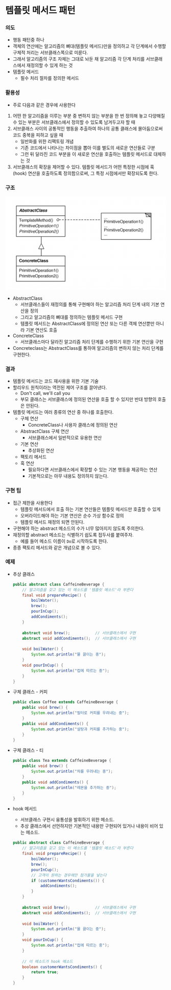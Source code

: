 # 템플릿 메서드 패턴

### 의도

- 행동 패턴중 하나
- 객체의 연산에는 알고리즘의 뼈대(템플릿 메서드)만을 정의하고 각 단계에서 수행할 구체적 처리는 서브클래스쪽으로 미룬다.
- 그래서 알고리즘의 구조 자체는 그대로 놔둔 채 알고리즘 각 단계 처리를 서브클래스에서 재정의할 수 있게 하는 것
- 템플릿 메서드
    - 필수 처리 절차를 정의한 메서드

### 활용성

- 주로 다음과 같은 경우에 사용한다
1. 어떤 한 알고리즘을 이루는 부분 중 변하지 않는 부분을 한 번 정의해 놓고 다양해질 수 있는 부분은 서브클래스에서 정의할 수 있도록 남겨두고자 할 때
2. 서브클래스 사이의 공통적인 행동을 추출하여 하나의 공통 클래스에 몰아둠으로써 코드 중복을 피하고 싶을 때
    - 일반화를 위한 리팩토링 개념
    - 기존 코드에서 나타나는 차이점을 뽑아 이를 별도의 새로운 연산들로 구분
    - 그런 뒤 달라진 코드 부분을 이 새로운 연산을 호출하는 템플릿 메서드로 대체하는 것
3. 서브클래스의 확장을 제어할 수 있다. 템플릿 메서드가 어떤 특정한 시점에 훅(hook) 연산을 호출하도록 정의함으로써, 그 특정 시점에서만 확장되도록 한다.

### 구조

![image_1](./template-method/template-method_1.png)

- AbstractClass
    - 서브클래스들이 재정의를 통해 구현해야 하는 알고리즘 처리 단계 내의 기본 연산을 정의
    - 그리고 알고리즘의 뼈대를 정의하는 템플릿 메서드 구현
    - 템플릿 메서드는 AbstractClass에 정의된 연산 또는 다른 객체 연산뿐만 아니라 기본 연산도 호출
- ConcreteClass
    - 서브클래스마다 달라진 알고리즘 처리 단계를 수행하기 위한 기본 연산을 구현
- Concreteclass는 AbstractClass를 통하여 알고리즘의 변하지 않는 처리 단계를 구현한다.

### 결과

- 템플릿 메서드는 코드 재사용을 위한 기본 기술
- 할리우드 원칙이라는 역전된 제어 구조를 끌어낸다.
    - Don't call, we'll call you
    - 부모 클래스는 서브클래스에 정의된 연산을 호출 할 수 있지만 반대 방향의 호출은 안된다.
- 템플릿 메서드는 여러 종류의 연산 중 하나를 호출한다.
    - 구체 연산
        - ConcreteClass나 사용자 클래스에 정의된 연산
    - AbstractClass 구체 연산
        - 서브클래스에서 일반적으로 유용한 연산
    - 기본 연산
        - 추상화된 연산
    - 팩토리 메서드
    - 훅 연산
        - 필요하다면 서브클래스에서 확장할 수 있는 기본 행동을 제공하는 연산
        - 기본적으로는 아무 내용도 정의하지 않는다.

### 구현 팁

- 접근 제한을 사용한다
    - 템플릿 메서드에서 호출 하는 기본 연산들은 템플릿 메서드만 호출할 수 있게
    - 오버라이드해야 하는 기본 연산은 순수 가상 함수로 정의
    - 템플릿 메서드 재정의 되면 안된다.
- 구현해야 하는 abstract 메소드의 수가 너무 많아지지 않도록 주의한다.
- 재정의할 abstract 메소드는 식별하기 쉽도록 접두사를 붙여주자.
    - 예를 들어 메소드 이름이 `Do`로 시작하도록 한다.
- 종종 팩토리 메서드와 같은 개념으로 볼 수 있다.

### 예제

- 추상 클래스

    ```java
    public abstract class CaffeineBeverage {
        // 알고리즘을 갖고 있는 이 메소드를 '템플릿 메소드'라 부른다
        final void prepareRecipe() {
            boilWater();
            brew();
            pourInCup();
            addCondiments();
        }

        abstract void brew();           // 서브클래스에서 구현
        abstract void addCondiments();  // 서브클래스에서 구현

        void boilWater() {
            System.out.println("물 끓이는 중");
        }
        void pourInCup() {
            System.out.println("컵에 따르는 중");
        }
    }
    ```

- 구체 클래스 - 커피

    ```java
    public class Coffee extends CaffeineBeverage {
        public void brew() {
            System.out.println("필터로 커피를 우려내는 중");
        }
        public void addCondiments() {
            System.out.println("설탕과 커피를 추가하는 중");
        }
    }
    ```

- 구체 클래스 - 티

    ```java
    public class Tea extends CaffeineBeverage {
        public void brew() {
            System.out.println("차를 우려내는 중");
        }
        public void addCondiments() {
            System.out.println("레몬을 추가하는 중");
        }
    }
    ```

- hook 메서드
    - 서브클래스 구현시 융통성을 발휘하기 위한 메소드.
    - 추상 클래스에서 선언하지만 기본적인 내용만 구현되어 있거나 내용이 비어 있는 메소드.

    ```java
    public abstract class CaffeineBeverage {
        // 알고리즘을 갖고 있는 이 메소드를 '템플릿 메소드'라 부른다
        final void prepareRecipe() {
            boilWater();
            brew();
            pourInCup();
            // 고객이 원하는 경우에만 첨가물을 넣는다
            if (customerWantsCondiments()) {
                addCondiments();
            }
        }

        abstract void brew();           // 서브클래스에서 구현
        abstract void addCondiments();  // 서브클래스에서 구현

        void boilWater() {
            System.out.println("물 끓이는 중");
        }
        void pourInCup() {
            System.out.println("컵에 따르는 중");
        }

        // 이 메소드가 hook 메소드
        boolean customerWantsCondiments() {
            return true;
        }
    }
    ```